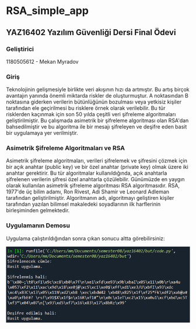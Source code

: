 # RSA_simple_app
## YAZ16402 Yazılım Güvenliği Dersi Final Ödevi


### Geliştirici
1180505612 - Mekan Myradov


### Giriş
Teknolojinin gelişmesiyle birlikte veri akışının hızı da artmıştır. Bu artış birçok avantajın yanında önemli miktarda riskler de oluşturmuştur. A noktasından B noktasına giderken verilerin bütünlüğünün bozulması veya yetkisiz kişiler tarafından ele geçirilmesi bu risklere örnek olarak verilebilir. Bu tür risklerden kaçınmak için son 50 yılda çeşitli veri şifreleme algoritmaları geliştirilmiştir. Bu çalışmada asimetrik bir şifreleme algoritması olan RSA'dan bahsedilmiştir ve bu algoritma ile bir mesajı şifreleyen ve deşifre eden basit bir uygulamaya yer verilmiştir.


### Asimetrik Şifreleme Algoritmaları ve RSA
Asimetrik şifreleme algoritmaları, verileri şifrelemek ve şifresini çözmek için bir açık anahtar (public key) ve bir özel anahtar (private key) olmak üzere iki anahtar gerektirir. Bu tür algoritmalar kullanıldığında, açık anahtarla şifrelenen verilerin şifresi özel anahtarla çözülebilir. Günümüzde en yaygın olarak kullanılan asimetrik şifreleme algoritması RSA algoritmasıdır.
RSA, 1977'de üç bilim adamı, Ron Rivest, Adi Shamir ve Leonard Adleman tarafından geliştirilmiştir. Algoritmanın adı, algoritmayı geliştiren kişiler tarafından yazılan bilimsel makaledeki soyadlarının ilk harflerinin birleşiminden gelmektedir.


### Uygulamanın Demosu
Uygulama çalıştırıldığından sonra çıkan sonucu altta görebilirsiniz:

![Image Not Found](demo.png "Demo")
